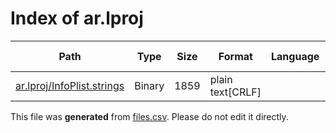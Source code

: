 # Index of ar.lproj

| Path | Type | Size | Format | Language | DiE Info | Notes | Hash |
| --- | --- | --- | --- | --- | --- | --- | --- |
| [ar.lproj/InfoPlist.strings](./ar.lproj/InfoPlist.strings) | Binary | 1859 | plain text[CRLF] |  |  |  | d6466d51bb3ad68653a03a96c4ceb1e667c3cb86ee3a36aec1bd1a55307a7637 |


This file was **generated** from [files.csv](../../../../../../../../../files.csv). Please do not edit it directly.
